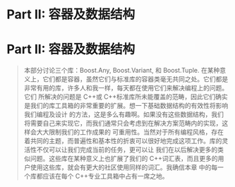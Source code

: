 # Part II: 容器及数据结构

# Part II: 容器及数据结构

> 本部分讨论三个库：Boost.Any, Boost.Variant, 和 Boost.Tuple. 在某种意义上，它们都是容器，虽然它们与标准库的容器类毫无共同之处。它们都是非常有用的库，许多人和我一样，每天都在使用它们来解决编程上的问题。它们 所解决的问题是 C++或 C++标准库所未能覆盖的范畴，因此它们确实是我们的库工具箱的非常重要的扩展。想一下基础数据结构的有效性将影响我们编程及设计 的方法，这是多么有趣啊。如果没有这些数据结构，我们将需要自己来实现它，而我们通常只会考虑到在解决方案范畴内的实现，这样会大大限制我们的工作成果的 可重用性。当然对于所有编程风格，存在着共同的主题，而普遍性和基本性的折衷可以很好地完成这项工作。库的灵活性不仅可以让我们完成当前的任务，更可以让 我们在以后解决更多的类似问题。这些库在某种意义上也扩展了我们的 C++词汇表，而且更多的用户使用这些库，就会有更大的社区使用同样的词汇。我确信本章 中的每一个库都应该在每个 C++专业工具箱中占有一席之地。